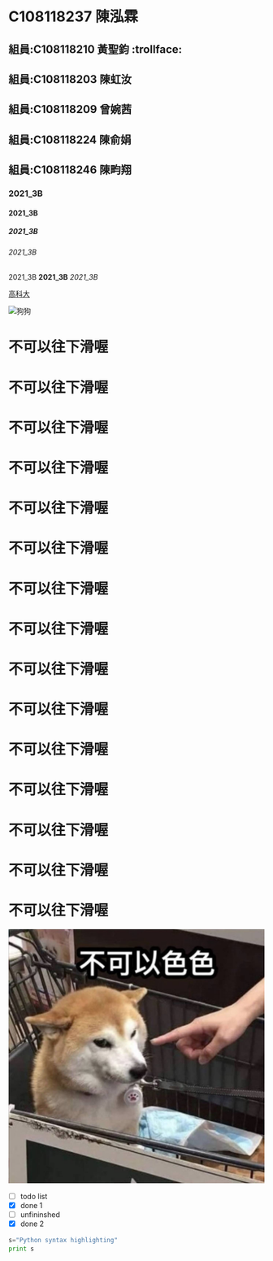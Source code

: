 # C108118237 陳泓霖

## 組員:C108118210 黃聖鈞 :trollface:
## 組員:C108118203 陳虹汝
## 組員:C108118209 曾婉茜
## 組員:C108118224 陳俞娟
## 組員:C108118246 陳畇翔

### 2021_3B 

#### 2021_3B 

##### 2021_3B

###### 2021_3B 

2021_3B **2021_3B** *2021_3B*

[高科大](https://www.nkust.edu.tw)

![狗狗](https://i.imgur.com/L5g2BNT.jpeg"狗狗")

# 不可以往下滑喔
# 不可以往下滑喔
# 不可以往下滑喔
# 不可以往下滑喔
# 不可以往下滑喔
# 不可以往下滑喔
# 不可以往下滑喔
# 不可以往下滑喔
# 不可以往下滑喔
# 不可以往下滑喔
# 不可以往下滑喔
# 不可以往下滑喔
# 不可以往下滑喔
# 不可以往下滑喔
# 不可以往下滑喔

![不可以點喔](https://github.com/C108118237/0928/blob/main/d2fc6feb-a48e-4ff6-8cd9-689a0cb43ff5%20(1).png)
 
 - [ ] todo list
 - [x] done 1
 - [ ] unfininshed
 - [x] done 2 

```python
s="Python syntax highlighting"
print s 
```

